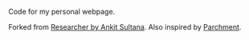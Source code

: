 Code for my personal webpage. 


Forked from [Researcher by Ankit Sultana](http://ankitsultana.com/researcher). Also inspired by [Parchment](https://github.com/pro-panda/parchment).
